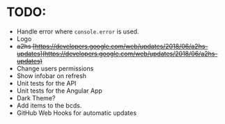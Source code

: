 # TODO:
* Handle error where `console.error` is used.
* Logo
* ~~a2hs [https://developers.google.com/web/updates/2018/06/a2hs-updates](https://developers.google.com/web/updates/2018/06/a2hs-updates)~~
* Change users permissions
* Show infobar on refresh
* Unit tests for the API
* Unit tests for the Angular App
* Dark Theme?
* Add items to the bcds.
* GitHub Web Hooks for automatic updates
